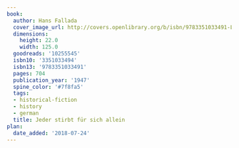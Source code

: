 ```yaml
---
book:
  author: Hans Fallada
  cover_image_url: http://covers.openlibrary.org/b/isbn/9783351033491-L.jpg
  dimensions:
    height: 22.0
    width: 125.0
  goodreads: '10255545'
  isbn10: '3351033494'
  isbn13: '9783351033491'
  pages: 704
  publication_year: '1947'
  spine_color: '#7f8fa5'
  tags:
  - historical-fiction
  - history
  - german
  title: Jeder stirbt für sich allein
plan:
  date_added: '2018-07-24'
---
```

